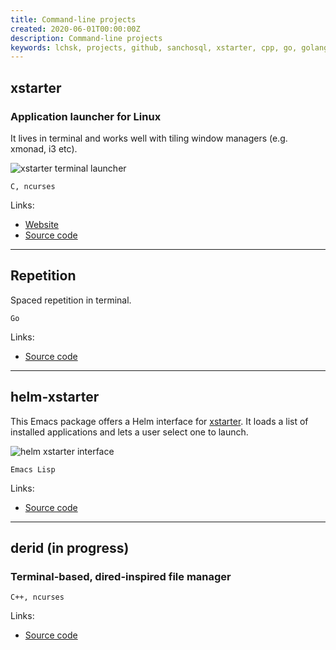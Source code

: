 ```yaml
---
title: Command-line projects
created: 2020-06-01T00:00:00Z
description: Command-line projects
keywords: lchsk, projects, github, sanchosql, xstarter, cpp, go, golang, c, gamedev, python, web
---
```


## xstarter

### Application launcher for Linux

It lives in terminal and works well with tiling window managers (e.g. xmonad, i3 etc).

![xstarter terminal launcher](./data/projects/xstarter.png "xstarter application launcher for linux")

<code>C, ncurses</code>

Links:

- [Website](xstarter.html "xstarter website")
- [Source code](https://github.com/lchsk/xstarter "xstarter source code")

<hr/>

## Repetition

Spaced repetition in terminal.

`Go`

Links:

- [Source code](https://github.com/lchsk/repetition)

<hr/>

## helm-xstarter

This Emacs package offers a Helm interface for [xstarter](https://lchsk.com/xstarter). It loads a list of installed applications and lets a user select one to launch.

![helm xstarter interface](./data/projects/helm_xstarter.png)

<code>Emacs Lisp</code>

Links: 

- [Source code](https://github.com/lchsk/helm-xstarter)


<hr/>

## derid (in progress)

### Terminal-based, dired-inspired file manager

<code>C++, ncurses</code>

Links:

- [Source code](https://github.com/lchsk/derid)
